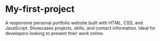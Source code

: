 # My-first-project
A responsive personal portfolio website built with HTML, CSS, and JavaScript. Showcases projects, skills, and contact information. Ideal for developers looking to present their work online.
